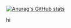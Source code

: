 [![Anurag's GitHub stats](https://github-readme-stats.vercel.app/api?username=BerkayAydeniz)](https://github.com/anuraghazra/github-readme-stats)

hi
